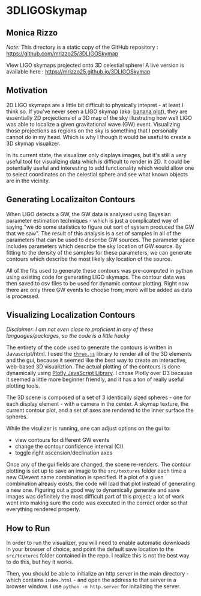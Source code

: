 # 3DLIGOSkymap

## Monica Rizzo

_Note:_ This directory is a static copy of the GitHub repository : https://github.com/mrizzo25/3DLIGOSkymap

View LIGO skymaps projected onto 3D celestial sphere!  A live version is available here : https://mrizzo25.github.io/3DLIGOSkymap

## Motivation

2D LIGO skymaps are a little bit difficult to physically intepret - at least I think so. 
If you've never seen a LIGO skymap (aka: [banana plot](https://www.ligo.caltech.edu/system/avm_image_sqls/binaries/92/page/SkyMap__CREDIT__LIGO_Virgo_NASA_Leo_Singer__Axel_Mellinger.jpg?1508029988)), they are essentially 2D projections
of a 3D map of the sky illustrating how well LIGO was able to localize a given gravitational
wave (GW) event. Visualizing those projections as regions on the sky is something that I personally
cannot do in my head. Which is why I though it would be useful to create a 3D skymap visualizer. 


In its current state, the visualizer only displays images, but it's still a very useful tool for
 visualizing data which is difficult to render in 2D. It could be potentially
useful and interesting to add functionality which would allow one to select coordinates on the
celestial sphere and see what known objects are in the vicinity. 

## Generating Localizaiton Contours

When LIGO detects a GW, the GW data is analysed using Bayesian parameter estimation techniques -
which is just a complicated way of saying "we do some statistics to figure out sort of system 
produced the GW that we saw".
The result of this analysis is a set of samples in all of the parameters that can be used to describe
GW sources. The parameter space includes parameters which describe the sky location of GW source. 
By fitting to the density of the samples for these parameters, we can generate contours which describe the most likely sky location of the
source.

All of the fits used to generate these contours was pre-computed in python using existing 
code for generating LIGO skymaps. The contour data was then saved to csv files to be used 
for dynamic contour plotting. Right now there are only three GW events to choose from; more 
will be added as data is processed. 


## Visualizing Localization Contours


*Disclaimer: I am not even close to proficient in any of these languages/packages, so the code is a little
hacky*

The entirety of the code used to generate the contours is written in Javascript/html. I used the [`three.js`](https://threejs.org/)
library to render all of the 3D elements and the gui, because it seemed like the best way to create an interactive, 
web-based 3D visualiztion. The actual plotting of the contours is done dynamically using [Plotly JavaScript Library](https://plot.ly/javascript/).
I chose Plotly over D3 because it seemed a little more beginner friendly, and it has a ton of really useful plotting tools. 

The 3D scene is composed of a set of 3 identically sized spheres - one for each display element - with a camera in the center.
A skymap texture, the current contour plot, and a set of axes are rendered to the inner surface the spheres.

While the visulizer is running, one can adjust options on the gui to:

* view contours for different GW events
* change the contour confidence interval (CI)
* toggle right ascension/declination axes


Once any of the gui fields are changed, the scene re-renders. The contour plotting is set up to save an image to the 
`src/textures` folder each time a new CI/event name combination is specified. If a plot of a given combination already 
exists, the code will load that plot instead of generating a new one. Figuring out a good way to dynamically generate 
and save images was definitely the most difficult part of this project; a lot of work went into making sure
the code was executed in the correct order so that everything rendered properly. 

## How to Run

In order to run the visualizer, you will need to enable automatic downloads in your browser of choice, and 
point the default save location to the `src/textures` folder contained in the repo. I realize this is
not the best way to do this, but hey it works. 

Then, you should be able to initialize an http server in the main directory - which contains `index.html` - 
and open the address to that server in a browser window. I use `python -m http.server` for initalizing 
the server.


